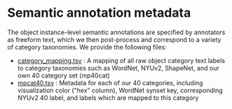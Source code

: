 # Semantic annotation metadata

The object instance-level semantic annotations are specified by annotators as freeform text, which we then post-process and correspond to a variety of category taxonomies.  We provide the following files:

- [category_mapping.tsv](category_mapping.tsv) : A mapping of all raw object category text labels to category taxonomies such as WordNet, NYUv2, ShapeNet, and our own 40 category set (mp40cat)
- [mpcat40.tsv](mpcat40.tsv) : Metadata for each of our 40 categories, including visualization color ("hex" column), WordNet synset key, corresponding NYUv2 40 label, and labels which are mapped to this category
